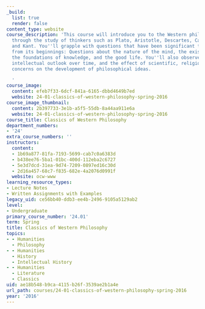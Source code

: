 ```yaml
---
_build:
  list: true
  render: false
content_type: website
course_description: 'This course will introduce you to the Western philosophical tradition
  through the study of thinkers such as Plato, Aristotle, Descartes, Cavendish, Hume,
  and Kant. You''ll grapple with questions that have been significant to philosophy
  from its beginnings: Questions about the nature of the mind, the existence of God,
  the foundations of knowledge, and the good life. You''ll also observe changes of
  intellectual outlook over time, and the effect of scientific, religious, and political
  concerns on the development of philosophical ideas.

  '
course_image:
  content: efeb7f33-6dcf-841a-6165-dbbd4649b7ed
  website: 24-01-classics-of-western-philosophy-spring-2016
course_image_thumbnail:
  content: 2b397733-3e1b-a5f5-55db-8a44aa911e6a
  website: 24-01-classics-of-western-philosophy-spring-2016
course_title: Classics of Western Philosophy
department_numbers:
- '24'
extra_course_numbers: ''
instructors:
  content:
  - 1b69a877-81fa-7193-5699-cab7c0a6383d
  - b438ee76-5ba1-01bc-400d-112eba2c6727
  - 5e3d7dcd-31ea-9d74-7209-0897ed16c30d
  - 2d16a457-68c7-f835-682e-4a2076d0991f
  website: ocw-www
learning_resource_types:
- Lecture Notes
- Written Assignments with Examples
legacy_uid: ce56bb40-ddb3-ee4b-2496-9105a5129ab2
level:
- Undergraduate
primary_course_number: '24.01'
term: Spring
title: Classics of Western Philosophy
topics:
- - Humanities
  - Philosophy
- - Humanities
  - History
  - Intellectual History
- - Humanities
  - Literature
  - Classics
uid: ae18b548-b9ca-4115-b26f-3539ae2b1a4e
url_path: courses/24-01-classics-of-western-philosophy-spring-2016
year: '2016'
---
```

